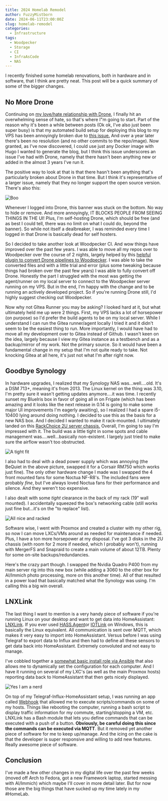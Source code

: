 ```yaml
---
title: 2024 Homelab Remodel
author: FuzzyMistborn
date: 2024-06-11T23:00:00Z
slug: homelab-remodel
categories:
  - Infrastructure
tags:
  - Woodpecker
  - Storage
  - CI
  - InfraAsCode
  - NAS
---
```

I recently finished some homelab renovations, both in hardware and in software, that I think are pretty neat.  This post will be a quick summary of some of the bigger changes.  

## No More Drone
Continuing on [my love/hate relationship with Drone](https://blog.fuzzymistborn.com/drone-love-hate/), I finally hit an overwhelming sense of hate, so that's where I"m going to start.  Part of the reason why it's been a while between posts (Ok ok, I've also just been super busy) is that my automated build setup for deploying this blog to my VPS has been annoyingly broken due to [this issue.](https://github.com/drone-plugins/drone-hugo/issues/38)  And over a year later there's been no resolution (and no other commits to the repo/image).  Now granted, as I've now discovered, I could use just any Docker image with Hugo I wanted to generate the blog, but I think this issue underscores an issue I've had with Drone, namely that there hasn't been anything new or added in the almost 3 years I've run it.

The positive way to look at that is that there hasn't been anything that's particularly broken about Drone in that time.  But I think it's representative of a larger issue, namely that they no longer support the open source version.  There's also this:

![Boo](content/post/2024/homelab-remodel/Drone_Limit_1.png)

Whenever I logged into Drone, this banner was stuck on the bottom.  No way to hide or remove.  And more annoyingly, IT BLOCKS PEOPLE FROM SEEING THINGS IN THE UI!  Plus, I'm self-hosting Drone, which should be free (and as best I could tell, there was no limit on what I could do, beyond the banner).  So while not itself a dealbreaker, I was reminded every time I logged in that Drone is basically dead for self hosters.

So I decided to take another look at Woodpecker CI.  And wow things have improved over the past few years.  I was able to move all my repos over to Woodpecker over the course of 2 nights, largely helped by this [helpful plugin to convert Drone pipelines to Woodpecker](https://codeberg.org/lafriks/woodpecker-pipeline-transform).  I was able to take the converted files and with a little trial and error (plus some tweaking because things had broken over the past few years) I was able to fully convert off Drone.  Honestly the part I struggled with the most was getting the agent/runner on my local server to connect to the Woodpecker server running on my VPS.  But in the end, I'm happy with the change and to be running an actively developed project.  So if you're running Drone still, I'd highly suggest checking out Woodpecker.

Now why not GItea Runner you may be asking?  I looked hard at it, but what ultimately held me up were 2 things.  First, my VPS lacks a lot of horsepower (on purpose) so I'd prefer the build agents to be on my local server.  While I understand I can run the Gitea runner/agent locally I tried it and it didn't seem to be the easiest thing to run.  More importantly, I would have had to move all my development over to Gitea instead of Github.  I wasn't keen on the idea, largely because I view my Gitea instance as a testbench and as a backup/mirror of my work.  Not the primary source.  So it would have been a fundamental change in my setup that I'm not quite ready to take.  Not knocking Gitea at all here, it's just not what I'm after right now.

## Goodbye Synology
In hardware upgrades, I realized that my Synology NAS was...well....old.  It's a DSM 713+, meaning it's from 2013.  The Linux kernel on the thing was 3.10, I'm pretty sure it wasn't getting updates anymore....it was time.  I recently sunset my BlueIris box in favor of going all in on Frigate (which has been amazing and it looks like the next release in 0.14 is going to make some major UI improvements I'm eagerly awaiting), so I realized I had a spare i5-10400 lying around doing nothing.  I decided to use this as the basis for a new NAS box.  And I decided I wanted to make it rack-mounted.  I ultimately landed on this [RackChoice 2U server chassis.](https://www.amazon.com/gp/product/B0CH3JXKZF/)  Overall, I'm going to say I'm impressed with it.  The build was a little tight in some spots and cable management was....well...basically non-existent.  I largely just tried to make sure the airflow wasn't too obstructed.  

![A tight fit](content/post/2024/homelab-remodel/rackmount-build-1.png)

I also had to deal with a dead power supply which was annoying (the BeQuiet in the above picture, swapped it for a Corsair RM750 which works just fine).  The only other hardware change I made was I swapped the 4 front mounted fans for some Noctua NF-R8's.  The included fans were probably *fine*, but I've always loved Noctua fans for their performance and silence.  And they weren't too expensive.

I also dealt with some *tight* clearance in the back of my rack (19" wall mounted).  I accidentally squeezed the box's networking cable (still works just fine but...it's on the "to replace" list).

![All nice and racked](content/post/2024/homelab-remodel/rackmount-build-2.png)

Software wise, I went with Proxmox and created a cluster with my other rig, so now I can move LXCs/VMs around as needed for maintenance if needed.  Plus, I have a ton more horsepower at my disposal.  I've got 3 disks in the 2U chassis (with room for 2 more if needed, which I probably won't), running with MergerFS and Snapraid to create a main volume of about 12TB.  Plenty for some on-site backups/redundancies.

Here's the crazy part though.  I swapped the Nvidia Quadro P400 from my main server rig into this new box (while adding a 3060 to the other box for AI/Immich photo processing, more on this another time).  All of that resulted in a power load that basically matched what the Synology was using.  I'm calling this a big win overall.

## LNXLink
The last thing I want to mention is a very handy piece of software if you're running Linux on your desktop and want to get data into HomeAssistant: [LNXLink](https://github.com/bkbilly/lnxlink).  If you ever used [HASS.Agent](https://github.com/LAB02-Research/HASS.Agent)or [IOTLink](https://iotlink.gitlab.io/) on Windows, this is basically the Linux equivalent.  All communication is sent over MQTT, which makes it very easy to import into HomeAssistant.  Versus before I was using Telegraf to export data to Influx and then had to define all these sensors to get data back into HomeAssistant.  Extremely convoluted and not easy to manage.

I've cobbled together a [somewhat basic install role via Ansible](https://github.com/FuzzyMistborn/infra/tree/main/roles/install/lnxlink) that also allows me to dynamically set the configuration for each computer.  And I have it running on several of my LXC's (as well as the main Proxmox hosts) reporting data back to HomeAssistant that then gets nicely displayed.

![Yes I am a nerd](content/post/2024/homelab-remodel/homeassistant-dash.png)

On top of my Telegraf-Influx-HomeAssistant setup, I was running an app called [Webhook](https://github.com/adnanh/webhook/) that allowed me to execute scripts/commands on some of my hosts.  Things like rebooting the computer, running a bash script to display traffic information for my commute, starting/stopping a VM, etc.  LNXLink has a Bash module that lets you define commands that can be executed with a push of a button.  **Obviously, be careful doing this since the commands can be executed via MQTT**.  But it removed yet another piece of software for me to keep up/manage.  And the icing on the cake is that the developer is super responsive and willing to add new features.  Really awesome piece of software.

## Conclusion
I've made a few other changes in my digital life over the past few weeks (moved off Arch to Fedora, got a new Framework laptop, started messing with AI/Immich) which maybe I'll cover in more detail later.  But for now those are the big things that have sucked up my time lately in my #HomeLab.